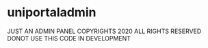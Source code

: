 # uniportaladmin
JUST AN ADMIN PANEL 
COPYRIGHTS 2020 ALL RIGHTS RESERVED
DONOT USE THIS CODE IN DEVELOPMENT
